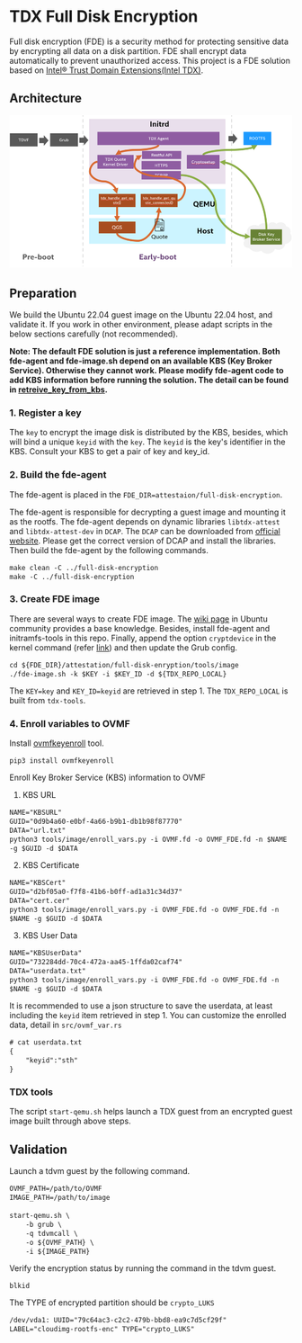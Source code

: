 # TDX Full Disk Encryption

Full disk encryption (FDE) is a security method for protecting sensitive
data by encrypting all data on a disk partition. FDE shall encrypt data
automatically to prevent unauthorized access.
This project is a FDE solution based on [Intel&reg; Trust Domain
Extensions(Intel TDX)](https://www.intel.com/content/www/us/en/developer/articles/technical/intel-trust-domain-extensions.html).

## Architecture

![](./docs/fde-arch.png)

## Preparation

We build the Ubuntu 22.04 guest image on the Ubuntu 22.04 host, and validate it. If you work in other environment, please adapt scripts in the below sections carefully (not recommended).

**Note: The default FDE solution is just a reference implementation. Both fde-agent and fde-image.sh depend on an available KBS (Key Broker Service). Otherwise they cannot work. Please modify fde-agent code to add KBS information before running the solution. The detail can be found in [retreive_key_from_kbs](https://github.com/cc-api/full-disk-encryption/blob/3c4325c7a6b4d2fe76aa0b873920bf981c46db41/src/key_broker.rs#L20).**

### 1. Register a key

The `key` to encrypt the image disk is distributed by the KBS, besides, which will bind a unique `keyid` with the `key`. The `keyid` is the key's identifier in the KBS. Consult your KBS to get a pair of key and key_id.

### 2. Build the fde-agent

The fde-agent is placed in the `FDE_DIR=attestaion/full-disk-encryption`.

The fde-agent is responsible for decrypting a guest image and mounting it as the rootfs. The fde-agent depends on dynamic libraries `libtdx-attest` and `libtdx-attest-dev` in `DCAP`. The `DCAP` can be downloaded from [official website](https://download.01.org/intel-sgx/sgx-dcap/). Please get the correct version of DCAP and install the libraries. Then build the fde-agent by the following commands.

```
make clean -C ../full-disk-encryption
make -C ../full-disk-encryption
```

### 3. Create FDE image

There are several ways to create FDE image. The [wiki page](https://help.ubuntu.com/community/Full_Disk_Encryption_Howto_2019) in Ubuntu community provides a base knowledge. Besides, install fde-agent and initramfs-tools in this repo. Finally, append the option `cryptdevice` in the kernel command (refer [link](https://wiki.archlinux.org/title/dm-crypt/System_configuration)) and then update the Grub config.

```
cd ${FDE_DIR}/attestation/full-disk-enryption/tools/image
./fde-image.sh -k $KEY -i $KEY_ID -d ${TDX_REPO_LOCAL}
```

The `KEY=key` and `KEY_ID=keyid` are retrieved in step 1. The `TDX_REPO_LOCAL` is built from `tdx-tools`.

### 4. Enroll variables to OVMF

Install [ovmfkeyenroll](/tools/ovmfkeyenroll/) tool.

```
pip3 install ovmfkeyenroll
```

Enroll Key Broker Service (KBS) information to OVMF

1. KBS URL

```
NAME="KBSURL"
GUID="0d9b4a60-e0bf-4a66-b9b1-db1b98f87770"
DATA="url.txt"
python3 tools/image/enroll_vars.py -i OVMF.fd -o OVMF_FDE.fd -n $NAME -g $GUID -d $DATA
```

2. KBS Certificate

```
NAME="KBSCert"
GUID="d2bf05a0-f7f8-41b6-b0ff-ad1a31c34d37"
DATA="cert.cer"
python3 tools/image/enroll_vars.py -i OVMF_FDE.fd -o OVMF_FDE.fd -n $NAME -g $GUID -d $DATA
```

3. KBS User Data

```
NAME="KBSUserData"
GUID="732284dd-70c4-472a-aa45-1ffda02caf74"
DATA="userdata.txt"
python3 tools/image/enroll_vars.py -i OVMF_FDE.fd -o OVMF_FDE.fd -n $NAME -g $GUID -d $DATA
```

It is recommended to use a json structure to save the userdata, at least including the `keyid` item retrieved in step 1. You can customize the enrolled data, detail in `src/ovmf_var.rs`

```
# cat userdata.txt
{
    "keyid":"sth"
}
```

### TDX tools

The script `start-qemu.sh` helps launch a TDX guest from an encrypted guest image built through above steps.

## Validation

Launch a tdvm guest by the following command.

```
OVMF_PATH=/path/to/OVMF
IMAGE_PATH=/path/to/image

start-qemu.sh \
    -b grub \
    -q tdvmcall \
    -o ${OVMF_PATH} \
    -i ${IMAGE_PATH}
```

Verify the encryption status by running the command in the tdvm guest.

```
blkid
```

The TYPE of encrypted partition should be `crypto_LUKS`

```
/dev/vda1: UUID="79c64ac3-c2c2-479b-bbd8-ea9c7d5cf29f" LABEL="cloudimg-rootfs-enc" TYPE="crypto_LUKS"
```
